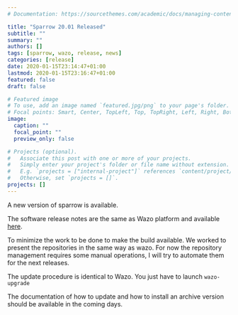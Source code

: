 ```yaml
---
# Documentation: https://sourcethemes.com/academic/docs/managing-content/

title: "Sparrow 20.01 Released"
subtitle: ""
summary: ""
authors: []
tags: [sparrow, wazo, release, news]
categories: [release]
date: 2020-01-15T23:14:47+01:00
lastmod: 2020-01-15T23:16:47+01:00
featured: false
draft: false

# Featured image
# To use, add an image named `featured.jpg/png` to your page's folder.
# Focal points: Smart, Center, TopLeft, Top, TopRight, Left, Right, BottomLeft, Bottom, BottomRight.
image:
  caption: ""
  focal_point: ""
  preview_only: false

# Projects (optional).
#   Associate this post with one or more of your projects.
#   Simply enter your project's folder or file name without extension.
#   E.g. `projects = ["internal-project"]` references `content/project/deep-learning/index.md`.
#   Otherwise, set `projects = []`.
projects: []
---
```

A new version of sparrow is available.

The software release notes are the same as Wazo platform and available [here](https://wazo-platform.org/blog/sprint-review-2001).

To minimize the work to be done to make the build available. We worked to present the repositories in the same way as wazo. For now the repository management requires some manual operations, I will try to automate them for the next releases.

The update procedure is identical to Wazo.
You just have to launch `wazo-upgrade`

The documentation of how to update and how to install an archive version should be available in the coming days.
